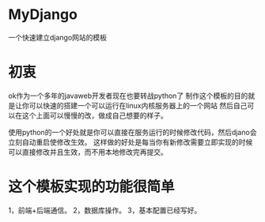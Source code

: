 # MyDjango
一个快速建立django网站的模板

# 初衷
ok作为一个多年的javaweb开发者现在也要转战python了
制作这个模板的目的就是让你可以快速的搭建一个可以运行在linux内核服务器上的一个网站
然后自己可以在这个上面可以慢慢的改，做成自己想要的样子。

使用python的一个好处就是你可以直接在服务运行的时候修改代码，然后djano会立刻自动重启使修改生效。
这样做的好处是每当你有新修改需要立即实现的时候可以直接修改并且生效，而不用本地修改完再提交。

# 这个模板实现的功能很简单
1，前端+后端通信。
2，数据库操作。
3，基本配置已经写好。

